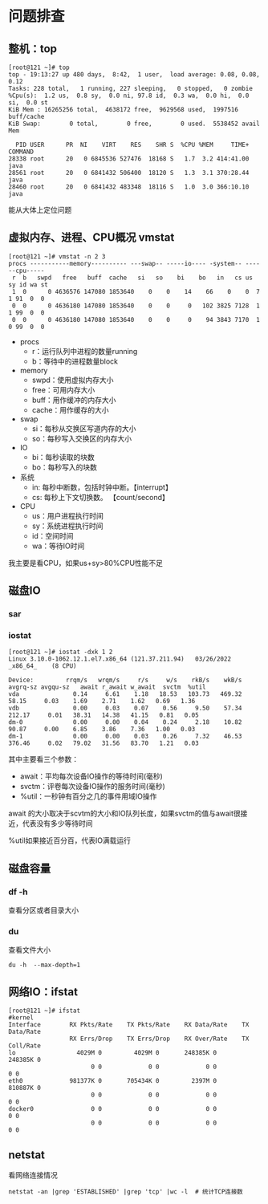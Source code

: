 # 问题排查

## 整机：top

```shell
[root@121 ~]# top
top - 19:13:27 up 480 days,  8:42,  1 user,  load average: 0.08, 0.08, 0.12
Tasks: 228 total,   1 running, 227 sleeping,   0 stopped,   0 zombie
%Cpu(s):  1.2 us,  0.8 sy,  0.0 ni, 97.8 id,  0.3 wa,  0.0 hi,  0.0 si,  0.0 st
KiB Mem : 16265256 total,  4638172 free,  9629568 used,  1997516 buff/cache
KiB Swap:        0 total,        0 free,        0 used.  5538452 avail Mem 

  PID USER      PR  NI    VIRT    RES    SHR S  %CPU %MEM     TIME+ COMMAND                                                               
28338 root      20   0 6845536 527476  18168 S   1.7  3.2 414:41.00 java                                                                  
28561 root      20   0 6841432 506400  18120 S   1.3  3.1 370:28.44 java                                                                  
28460 root      20   0 6841432 483348  18116 S   1.0  3.0 366:10.10 java     
```

能从大体上定位问题

## 虚拟内存、进程、CPU概况 vmstat

```shell
[root@121 ~]# vmstat -n 2 3
procs -----------memory---------- ---swap-- -----io---- -system-- ------cpu-----
 r  b   swpd   free   buff  cache   si   so    bi    bo   in   cs us sy id wa st
 1  0      0 4636576 147080 1853640    0    0    14    66    0    0  7  1 91  0  0
 0  0      0 4636180 147080 1853640    0    0     0   102 3825 7128  1  1 99  0  0
 0  0      0 4636180 147080 1853640    0    0     0    94 3843 7170  1  0 99  0  0

```

- procs
  - r：运行队列中进程的数量running
  - b：等待中的进程数量block
- memory
  - swpd：使用虚拟内存大小
  - free：可用内存大小
  - buff：用作缓冲的内存大小
  - cache：用作缓存的大小
- swap
  - si：每秒从交换区写道内存的大小
  - so：每秒写入交换区的内存大小
- IO
  - bi：每秒读取的块数
  - bo：每秒写入的块数
- 系统
  - in: 每秒中断数，包括时钟中断。【interrupt】
  - cs: 每秒上下文切换数。    【count/second】
- CPU
  - us：用户进程执行时间
  - sy：系统进程执行时间
  - id：空间时间
  - wa：等待IO时间

我主要是看CPU，如果us+sy>80%CPU性能不足 



## 磁盘IO

### sar



### iostat

```she
[root@121 ~]# iostat -dxk 1 2
Linux 3.10.0-1062.12.1.el7.x86_64 (121.37.211.94) 	03/26/2022 	_x86_64_	(8 CPU)

Device:         rrqm/s   wrqm/s     r/s     w/s    rkB/s    wkB/s avgrq-sz avgqu-sz   await r_await w_await  svctm  %util
vda               0.14     6.61    1.18   18.53   103.73   469.32    58.15     0.03    1.69    2.71    1.62   0.69   1.36
vdb               0.00     0.03    0.07    0.56     9.50    57.34   212.17     0.01   38.31   14.38   41.15   0.81   0.05
dm-0              0.00     0.00    0.04    0.24     2.18    10.82    90.87     0.00    6.85    3.86    7.36   1.00   0.03
dm-1              0.00     0.00    0.03    0.26     7.32    46.53   376.46     0.02   79.02   31.56   83.70   1.21   0.03
```

其中主要看三个参数：

- await：平均每次设备IO操作的等待时间(毫秒)
- svctm：评卷每次设备IO操作的服务时间(毫秒)
- %util：一秒钟有百分之几的事件用域IO操作

await 的大小取决于scvtm的大小和IO队列长度，如果svctm的值与await很接近，代表没有多少等待时间

%util如果接近百分百，代表IO满载运行

## 磁盘容量

### df  -h

查看分区或者目录大小

### du

查看文件大小 

```she
du -h  --max-depth=1

```



## 网络IO：ifstat

```shell
[root@121 ~]# ifstat
#kernel
Interface        RX Pkts/Rate    TX Pkts/Rate    RX Data/Rate    TX Data/Rate  
                 RX Errs/Drop    TX Errs/Drop    RX Over/Rate    TX Coll/Rate  
lo                 4029M 0         4029M 0       248385K 0       248385K 0      
                       0 0             0 0             0 0             0 0      
eth0             981377K 0       705434K 0         2397M 0       810887K 0      
                       0 0             0 0             0 0             0 0      
docker0                0 0             0 0             0 0             0 0      
                       0 0             0 0             0 0             0 0  
```



## netstat

看网络连接情况

```shell
netstat -an |grep 'ESTABLISHED' |grep 'tcp' |wc -l  # 统计TCP连接数
```





